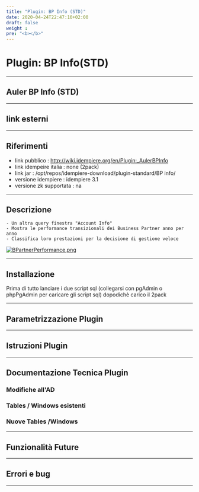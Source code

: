 ```yaml
---
title: "Plugin: BP Info (STD)"
date: 2020-04-24T22:47:10+02:00
draft: false
weight : 
pre: "<b></b>"
---
```


# Plugin: BP Info(STD)

---

## Auler BP Info (STD)

---

## link esterni

---

## Riferimenti

- link pubblico  : <http://wiki.idempiere.org/en/Plugin:_AulerBPInfo>
- link idempeire italia  : none (2pack)
- link jar  : /opt/repos/idempiere-download/plugin-standard/BP info/
- versione idempiere  : idempiere 3.1
- versione zk supportata : na

---

## Descrizione

```
- Un altra query finestra "Account Info"
- Mostra le performance transizionali dei Business Partner anno per anno
- Classifica loro prestazioni per la decisione di gestione veloce
```

[![BPartnerPerformance.png](http://192.168.178.102/images/thumb/4/48/BPartnerPerformance.png/563px-BPartnerPerformance.png)](http://192.168.178.102/index.php/File:BPartnerPerformance.png)

---

## Installazione

Prima di tutto lanciare i due script sql (collegarsi con pgAdmin o  phpPgAdmin per caricare gli script sql) dopodichè carico il 2pack

---

## Parametrizzazione Plugin

---

## Istruzioni Plugin

---

## Documentazione Tecnica Plugin

### Modifiche all'AD

### Tables / Windows esistenti

### Nuove Tables /Windows

---

## Funzionalità Future

---

## Errori e bug 

---
